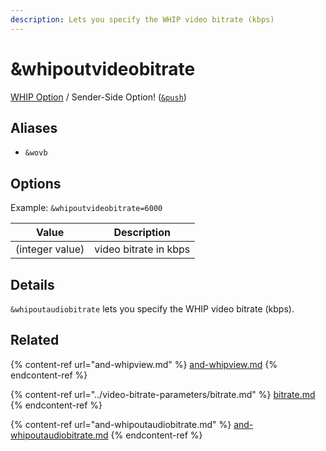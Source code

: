 ```yaml
---
description: Lets you specify the WHIP video bitrate (kbps)
---
```


# \&whipoutvideobitrate

[WHIP Option](../../steves-helper-apps/whip-and-whep-tooling.md) / Sender-Side Option! ([`&push`](../../source-settings/push.md))

## Aliases

* `&wovb`

## Options

Example: `&whipoutvideobitrate=6000`

| Value           | Description           |
| --------------- | --------------------- |
| (integer value) | video bitrate in kbps |

## Details

`&whipoutaudiobitrate` lets you specify the WHIP video bitrate (kbps).

## Related

{% content-ref url="and-whipview.md" %}
[and-whipview.md](and-whipview.md)
{% endcontent-ref %}

{% content-ref url="../video-bitrate-parameters/bitrate.md" %}
[bitrate.md](../video-bitrate-parameters/bitrate.md)
{% endcontent-ref %}

{% content-ref url="and-whipoutaudiobitrate.md" %}
[and-whipoutaudiobitrate.md](and-whipoutaudiobitrate.md)
{% endcontent-ref %}
